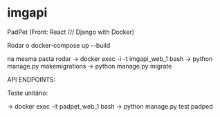 # imgapi
PadPet (Front: React /// Django with Docker)

Rodar o 
docker-compose up --build

na mesma pasta rodar 
-> docker exec -i -t imgapi_web_1 bash
-> python manage.py makemigrations
-> python manage.py migrate



API
ENDPOINTS:


Teste unitário:

-> docker exec -it padpet_web_1 bash
-> python manage.py test padped
 



